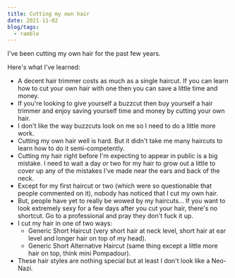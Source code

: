 ```yaml
---
title: Cutting my own hair
date: 2021-11-02
blog/tags:
  - ramble
---
```


I've been cutting my own hair for the past few years.

Here's what I've learned:

- A decent hair trimmer costs as much as a single haircut. If you can learn how
  to cut your own hair with one then you can save a little time and money.
- If you're looking to give yourself a buzzcut then buy yourself a hair trimmer
  and enjoy saving yourself time and money by cutting your own hair.
- I don't like the way buzzcuts look on me so I need to do a little more work.
- Cutting my own hair well is hard. But it didn't take me many haircuts to learn
  how to do it semi-competently.
- Cutting my hair right before I'm expecting to appear in public is a big
  mistake. I need to wait a day or two for my hair to grow out a little to cover
  up any of the mistakes I've made near the ears and back of the neck.
- Except for my first haircut or two (which were so questionable that people
  commented on it), nobody has noticed that I cut my own hair.
- But, people have yet to really be wowed by my haircuts... If you want to look
  extremely sexy for a few days after you cut your hair, there's no shortcut. Go
  to a professional and pray they don't fuck it up.
- I cut my hair in one of two ways:
  - Generic Short Haircut (very short hair at neck level, short hair at ear
    level and longer hair on top of my head).
  - Generic Short Alternative Haircut (same thing except a little more hair on
    top, think mini Pompadour).
- These hair styles are nothing special but at least I don't look like a
  Neo-Nazi.

